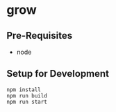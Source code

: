 # grow #

## Pre-Requisites ##
* node

## Setup for Development ##
```
npm install
npm run build
npm run start
```
